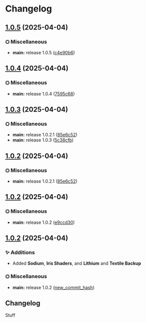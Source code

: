 # Changelog

## [1.0.5](https://github.com/Petingoso/modpack/compare/fabric-v1.0.4...fabric-v1.0.5) (2025-04-04)


### ⛭ Miscellaneous

* **main:** release 1.0.5 ([c4e90b6](https://github.com/Petingoso/modpack/commit/c4e90b660ddd14782dce9cc822d4db1af747e8f8))

## [1.0.4](https://github.com/Petingoso/modpack/compare/fabric-v1.0.3...fabric-v1.0.4) (2025-04-04)


### ⛭ Miscellaneous

* **main:** release 1.0.4 ([7595c68](https://github.com/Petingoso/modpack/commit/7595c682d2cabb734409cd4435eeb39ad406dd13))

## [1.0.3](https://github.com/Petingoso/modpack/compare/fabric-v1.0.2...fabric-v1.0.3) (2025-04-04)


### ⛭ Miscellaneous

* **main:** release 1.0.2.1 ([85e6c52](https://github.com/Petingoso/modpack/commit/85e6c52db1bc96d6f22c0741183fb8dece793ba0))
* **main:** release 1.0.3 ([5c38cfb](https://github.com/Petingoso/modpack/commit/5c38cfb0ae240dd5f8c2246361d050402632aa69))

## [1.0.2](https://github.com/Petingoso/modpack/compare/fabric-v1.0.2...fabric-v1.0.2) (2025-04-04)


### ⛭ Miscellaneous

* **main:** release 1.0.2.1 ([85e6c52](https://github.com/Petingoso/modpack/commit/85e6c52db1bc96d6f22c0741183fb8dece793ba0))

## [1.0.2](https://github.com/Petingoso/modpack/compare/fabric-v1.0.1...fabric-v1.0.2) (2025-04-04)


### ⛭ Miscellaneous

* **main:** release 1.0.2 ([e9ccd30](https://github.com/Petingoso/modpack/commit/e9ccd3084ed6018bcfc464b53c32de75ed284c4e))

## [1.0.2](https://github.com/Petingoso/modpack/compare/fabric-v1.0.1...fabric-v1.0.2) (2025-04-04)

### ✨ Additions
* Added **Sodium**, **Iris Shaders**, and **Lithium** and **Textile Backup**

### ⛭ Miscellaneous
* **main:** release 1.0.2 ([new_commit_hash](https://github.com/Petingoso/modpack/commit/new_commit_hash))

## Changelog

Stuff
